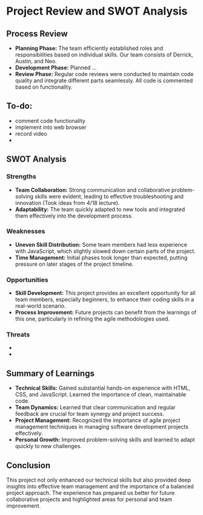 # Project Review and SWOT Analysis

## Process Review
- **Planning Phase:** The team efficiently established roles and responsibilities based on individual skills. Our team consists of Derrick, Austin, and Neo.
- **Development Phase:** Planned ...
- **Review Phase:** Regular code reviews were conducted to maintain code quality and integrate different parts seamlessly. All code is commented based on functionality.

## To-do:
- comment code functionality
- implement into web browser
- record video
- 
## SWOT Analysis

### Strengths
- **Team Collaboration:** Strong communication and collaborative problem-solving skills were evident, leading to effective troubleshooting and innovation (Took ideas from 4/18 lecture).
- **Adaptability:** The team quickly adapted to new tools and integrated them effectively into the development process.

### Weaknesses
- **Uneven Skill Distribution:** Some team members had less experience with JavaScript, which slightly slowed down certain parts of the project.
- **Time Management:** Initial phases took longer than expected, putting pressure on later stages of the project timeline.

### Opportunities
- **Skill Development:** This project provides an excellent opportunity for all team members, especially beginners, to enhance their coding skills in a real-world scenario.
- **Process Improvement:** Future projects can benefit from the learnings of this one, particularly in refining the agile methodologies used.

### Threats
- 
- 

## Summary of Learnings
- **Technical Skills:** Gained substantial hands-on experience with HTML, CSS, and JavaScript. Learned the importance of clean, maintainable code.
- **Team Dynamics:** Learned that clear communication and regular feedback are crucial for team synergy and project success.
- **Project Management:** Recognized the importance of agile project management techniques in managing software development projects effectively.
- **Personal Growth:** Improved problem-solving skills and learned to adapt quickly to new challenges.

## Conclusion
This project not only enhanced our technical skills but also provided deep insights into effective team management and the importance of a balanced project approach. The experience has prepared us better for future collaborative projects and highlighted areas for personal and team improvement.

